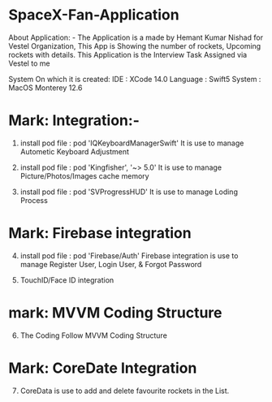 # SpaceX-Fan-Application

About Application: - The Application is a made by Hemant Kumar Nishad for Vestel Organization, This App is Showing the number of rockets, Upcoming rockets with details. This Application is the Interview Task Assigned via Vestel to me


System On which it is created: IDE : XCode 14.0
                            Language : Swift5
                            System : MacOS Monterey 12.6
                            
                            
                            
                            
                            
# Mark: Integration:-

1. install pod file : pod 'IQKeyboardManagerSwift'
It is use to manage Autometic Keyboard Adjustment



2. install pod file : pod 'Kingfisher', '~> 5.0'
It is use to manage Picture/Photos/Images cache memory



3. install pod file :  pod 'SVProgressHUD'
It is use to manage Loding Process


# Mark: Firebase integration 

4. install pod file :  pod 'Firebase/Auth'
Firebase integration is use to manage Register User, Login User, & Forgot Password 


5. TouchID/Face ID integration


# mark: MVVM Coding Structure
6. The Coding Follow MVVM Coding Structure


# Mark: CoreDate Integration
7. CoreData is use to add and delete favourite rockets in the List.




